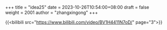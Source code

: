 +++
title = "idea25"
date = 2023-10-26T10:54:00+08:00
draft = false
weight = 2001
author = "zhangxingong"
+++

{{&lt;bilibili src="<https://www.bilibili.com/video/BV1H4411N7oD/>" page="3"&gt;}}

